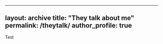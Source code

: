 
---
layout: archive
title: "They talk about me"
permalink: /theytalk/
author_profile: true
---

Test
